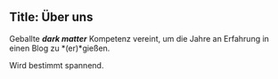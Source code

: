 Title: Über uns
---
Geballte ***dark matter*** Kompetenz vereint, um die Jahre an Erfahrung in einen Blog zu *(er)*gießen.

Wird bestimmt spannend.